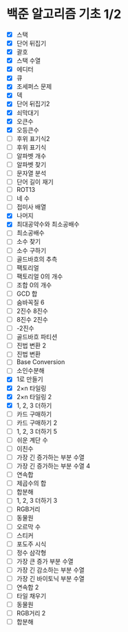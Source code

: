 # 백준 알고리즘 기초 1/2
- [x] 스택
- [x] 단어 뒤집기
- [x] 괄호
- [x] 스택 수열
- [x] 에디터
- [x] 큐
- [x] 조세퍼스 문제
- [x] 덱
- [x] 단어 뒤집기2
- [x] 쇠막대기
- [x] 오큰수
- [x] 오등큰수
- [ ] 후위 표기식2
- [ ] 후위 표기식
- [ ] 알파벳 개수
- [ ] 알파벳 찾기
- [ ] 문자열 분석
- [ ] 단어 길이 재기
- [ ] ROT13
- [ ] 네 수
- [ ] 접미사 배열
- [x] 나머지
- [x] 최대공약수와 최소공배수
- [ ] 최소공배수
- [ ] 소수 찾기
- [ ] 소수 구하기
- [ ] 골드바흐의 추측
- [ ] 팩토리얼
- [ ] 팩토리얼 0의 개수
- [ ] 조합 0의 개수
- [ ] GCD 합
- [ ] 숨바꼭질 6
- [ ] 2진수 8진수
- [ ] 8진수 2진수
- [ ] -2진수
- [ ] 골드바흐 파티션
- [ ] 진법 변환 2
- [ ] 진법 변환
- [ ] Base Conversion
- [ ] 소인수분해
- [x] 1로 만들기
- [x] 2×n 타일링
- [x] 2×n 타일링 2
- [x] 1, 2, 3 더하기
- [ ] 카드 구매하기
- [ ] 카드 구매하기 2
- [ ] 1, 2, 3 더하기 5
- [ ] 쉬운 계단 수
- [ ] 이친수
- [ ] 가장 긴 증가하는 부분 수열
- [ ] 가장 긴 증가하는 부분 수열 4
- [ ] 연속합
- [ ] 제곱수의 합
- [ ] 합분해
- [ ] 1, 2, 3 더하기 3
- [ ] RGB거리
- [ ] 동물원
- [ ] 오르막 수
- [ ] 스티커
- [ ] 포도주 시식
- [ ] 정수 삼각형
- [ ] 가장 큰 증가 부분 수열
- [ ] 가장 긴 감소하는 부분 수열
- [ ] 가장 긴 바이토닉 부분 수열
- [ ] 연속합 2
- [ ] 타일 채우기
- [ ] 동물원
- [ ] RGB거리 2
- [ ] 합분해